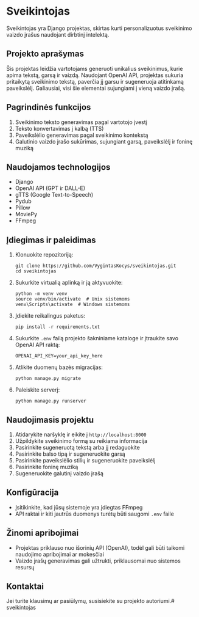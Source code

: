 # Sveikintojas

Sveikintojas yra Django projektas, skirtas kurti personalizuotus sveikinimo vaizdo įrašus naudojant dirbtinį intelektą.

## Projekto aprašymas

Šis projektas leidžia vartotojams generuoti unikalius sveikinimus, kurie apima tekstą, garsą ir vaizdą. Naudojant OpenAI API, projektas sukuria pritaikytą sveikinimo tekstą, paverčia jį garsu ir sugeneruoja atitinkamą paveikslėlį. Galiausiai, visi šie elementai sujungiami į vieną vaizdo įrašą.

## Pagrindinės funkcijos

1. Sveikinimo teksto generavimas pagal vartotojo įvestį
2. Teksto konvertavimas į kalbą (TTS)
3. Paveikslėlio generavimas pagal sveikinimo kontekstą
4. Galutinio vaizdo įrašo sukūrimas, sujungiant garsą, paveikslėlį ir foninę muziką

## Naudojamos technologijos

- Django
- OpenAI API (GPT ir DALL-E)
- gTTS (Google Text-to-Speech)
- Pydub
- Pillow
- MoviePy
- FFmpeg

## Įdiegimas ir paleidimas

1. Klonuokite repozitoriją:
   ```
   git clone https://github.com/VygintasKocys/sveikintojas.git
   cd sveikintojas
   ```

2. Sukurkite virtualią aplinką ir ją aktyvuokite:
   ```
   python -m venv venv
   source venv/bin/activate  # Unix sistemoms
   venv\Scripts\activate  # Windows sistemoms
   ```

3. Įdiekite reikalingus paketus:
   ```
   pip install -r requirements.txt
   ```

4. Sukurkite `.env` failą projekto šakniniame kataloge ir įtraukite savo OpenAI API raktą:
   ```
   OPENAI_API_KEY=your_api_key_here
   ```

5. Atlikite duomenų bazės migracijas:
   ```
   python manage.py migrate
   ```

6. Paleiskite serverį:
   ```
   python manage.py runserver
   ```

## Naudojimasis projektu

1. Atidarykite naršyklę ir eikite į `http://localhost:8000`
2. Užpildykite sveikinimo formą su reikiama informacija
3. Pasirinkite sugeneruotą tekstą arba jį redaguokite
4. Pasirinkite balso tipą ir sugeneruokite garsą
5. Pasirinkite paveikslėlio stilių ir sugeneruokite paveikslėlį
6. Pasirinkite foninę muziką
7. Sugeneruokite galutinį vaizdo įrašą

## Konfigūracija

- Įsitikinkite, kad jūsų sistemoje yra įdiegtas FFmpeg
- API raktai ir kiti jautrūs duomenys turėtų būti saugomi `.env` faile

## Žinomi apribojimai

- Projektas priklauso nuo išorinių API (OpenAI), todėl gali būti taikomi naudojimo apribojimai ar mokesčiai
- Vaizdo įrašų generavimas gali užtrukti, priklausomai nuo sistemos resursų

## Kontaktai

Jei turite klausimų ar pasiūlymų, susisiekite su projekto autoriumi.# sveikintojas
